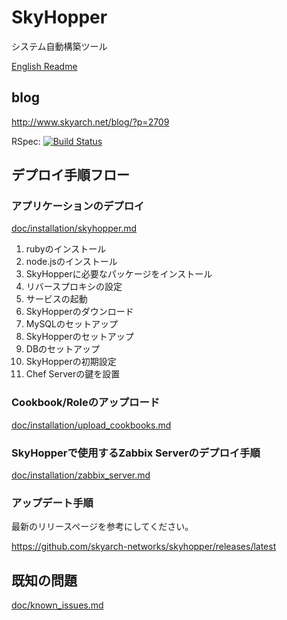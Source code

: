 # SkyHopper
システム自動構築ツール

[English Readme](README_EN.md)

## blog
http://www.skyarch.net/blog/?p=2709

RSpec: [![Build Status](https://travis-ci.org/skyarch-networks/skyhopper.svg?branch=master)](https://travis-ci.org/skyarch-networks/skyhopper)

## デプロイ手順フロー

### アプリケーションのデプロイ

[doc/installation/skyhopper.md](doc/installation/skyhopper.md)

1. rubyのインストール
1. node.jsのインストール
1. SkyHopperに必要なパッケージをインストール
1. リバースプロキシの設定
1. サービスの起動
1. SkyHopperのダウンロード
1. MySQLのセットアップ
1. SkyHopperのセットアップ
1. DBのセットアップ
1. SkyHopperの初期設定
1. Chef Serverの鍵を設置


### Cookbook/Roleのアップロード

[doc/installation/upload_cookbooks.md](doc/installation/upload_cookbooks.md)


### SkyHopperで使用するZabbix Serverのデプロイ手順

[doc/installation/zabbix_server.md](doc/installation/zabbix_server.md)


### アップデート手順

最新のリリースページを参考にしてください。

https://github.com/skyarch-networks/skyhopper/releases/latest

## 既知の問題

[doc/known_issues.md](doc/known_issues.md)
